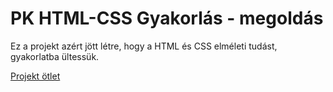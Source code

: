 # PK HTML-CSS Gyakorlás - megoldás

Ez a projekt azért jött létre, hogy a HTML és CSS elméleti tudást, gyakorlatba ültessük.

[Projekt ötlet](https://www.frontendmentor.io/challenges/fylo-dark-theme-landing-page-5ca5f2d21e82137ec91a50fd)
